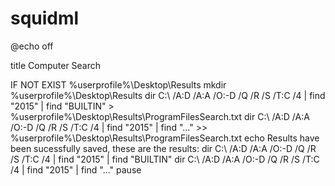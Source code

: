 # squidml
@echo off

title Computer Search

IF NOT EXIST %userprofile%\Desktop\Results mkdir %userprofile%\Desktop\Results
dir C:\ /A:D /A:A /O:-D /Q /R /S /T:C /4 | find "2015" | find "BUILTIN" > %userprofile%\Desktop\Results\ProgramFilesSearch.txt
dir C:\ /A:D /A:A /O:-D /Q /R /S /T:C /4 | find "2015" | find "..." >> %userprofile%\Desktop\Results\ProgramFilesSearch.txt
echo Results have been sucessfully saved, these are the results:
dir C:\ /A:D /A:A /O:-D /Q /R /S /T:C /4 | find "2015" | find "BUILTIN"
dir C:\ /A:D /A:A /O:-D /Q /R /S /T:C /4 | find "2015" | find "..."
pause 
